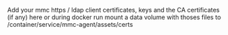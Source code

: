 Add your mmc https / ldap client certificates, keys and the CA certificates (if any) here
or during docker run mount a data volume with thoses files to /container/service/mmc-agent/assets/certs
